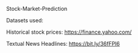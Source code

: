 Stock-Market-Prediction

Datasets used:

Historical stock prices: https://finance.yahoo.com/

Textual News Headlines: https://bit.ly/36fFPI6

